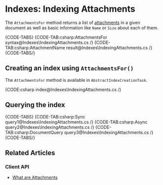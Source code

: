 # Indexes: Indexing Attachments

The `AttachmentsFor` method returns a list of [attachments](../client-api/session/attachments/what-are-attachments) in a given document as well as basic information like `Name` or `Size` about each of them.

{CODE-TABS}
{CODE-TAB:csharp:AttachmentsFor syntax@Indexes\IndexingAttachments.cs /}
{CODE-TAB:csharp:AttachmentName result@Indexes\IndexingAttachments.cs /}
{CODE-TABS/}

## Creating an index using `AttachmentsFor()`

The `AttachmentsFor` method is available in `AbstractIndexCreationTask`.

{CODE:csharp index@Indexes\IndexingAttachments.cs /}

## Querying the index

{CODE-TABS}
{CODE-TAB:csharp:Sync query1@Indexes\IndexingAttachments.cs /}
{CODE-TAB:csharp:Async query2@Indexes\IndexingAttachments.cs /}
{CODE-TAB:csharp:DocumentQuery query3@Indexes\IndexingAttachments.cs /}
{CODE-TABS/}

## Related Articles

### Client API

- [What are Attachments](../client-api/session/attachments/what-are-attachments)
